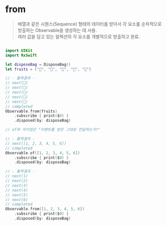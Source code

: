 from
=====

> 배열과 같은 시퀀스(Sequence) 형태의 데이터를 받아서 각 요소를 순차적으로 방출하는 Observable을 생성하는 데 사용.  
> 여러 값을 담고 있는 컬렉션의 각 요소를 개별적으로 방출하고 완료.  

```swift

import UIKit
import RxSwift

let disposeBag = DisposeBag()
let fruits = ["🍏", "🍎", "🍋", "🍓", "🍇"]

// - 출력결과 -
// next(🍏)
// next(🍎)
// next(🍋)
// next(🍓)
// next(🍇)
// completed
Observable.from(fruits)
    .subscribe { print($0) }
    .disposed(by: disposeBag)

// of와 차이점은 "이벤트를 받은 그대로 전달하는가?"

// - 출력결과 -
// next([1, 2, 3, 4, 5, 6])
// completed
Observable.of([1, 2, 3, 4, 5, 6])
    .subscribe { print($0) }
    .disposed(by: disposeBag)

// - 출력결과 -
// next(1)
// next(2)
// next(3)
// next(4)
// next(5)
// next(6)
// completed
Observable.from([1, 2, 3, 4, 5, 6])
    .subscribe { print($0) }
    .disposed(by: disposeBag)

```
